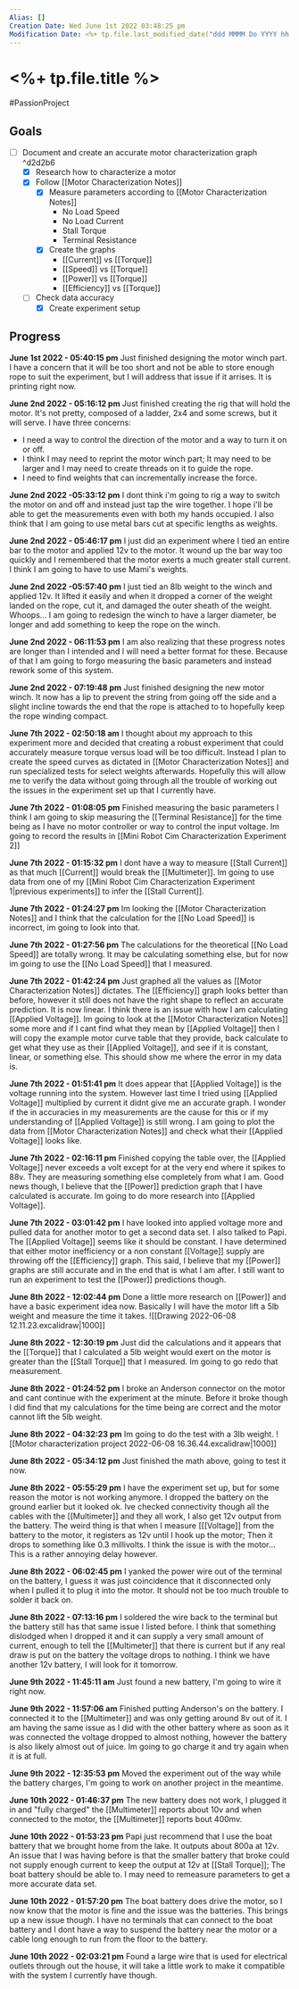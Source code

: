 ```yaml
---
Alias: []
Creation Date: Wed June 1st 2022 03:48:25 pm 
Modification Date: <%+ tp.file.last_modified_date("ddd MMMM Do YYYY hh:mm:ss a") %>
---
```

# <%+ tp.file.title %>
#PassionProject 

## Goals
- [ ] Document and create an accurate motor characterization graph ^d2d2b6
	- [x] Research how to characterize a motor
	- [x] Follow [[Motor Characterization Notes]]
		- [x] Measure parameters according to [[Motor Characterization Notes]]
			- No Load Speed
			- No Load Current
			- Stall Torque
			- Terminal Resistance
		- [x] Create the graphs 
			- [[Current]] vs [[Torque]]
			- [[Speed]] vs [[Torque]]
			- [[Power]] vs [[Torque]]
			- [[Efficiency]] vs [[Torque]]
	- [ ] Check data accuracy
		- [x] Create experiment setup

## Progress

**June 1st 2022 - 05:40:15 pm** 
Just finished designing the motor winch part. I have a concern that it will be too short and not be able to store enough rope to suit the experiment, but I will address that issue if it arrises. It is printing right now.

**June 2nd 2022 - 05:16:12 pm** 
Just finished creating the rig that will hold the motor. It's not pretty, composed of a ladder, 2x4 and some screws, but it will serve. I have three concerns:
- I need a way to control the direction of the motor and a way to turn it on or off. 
- I think I may need to reprint the motor winch part; It may need to be larger and I may need to create threads on it to guide the rope. 
- I need to find weights that can incrementally increase the force.

**June 2nd 2022 -05:33:12 pm** 
I dont think i'm going to rig a way to switch the motor on and off and instead just tap the wire together. I hope i'll be able to get the measurements even with both my hands occupied. I also think that I am going to use metal bars cut at specific lengths as weights. 

**June 2nd 2022 - 05:46:17 pm** 
I just did an experiment where I tied an entire bar to the motor and applied 12v to the motor. It wound up the bar way too quickly and I remembered that the motor exerts a much greater stall current. I think I am going to have to use Mami's weights.

**June 2nd 2022 -05:57:40 pm** 
I just tied an 8lb weight to the winch and applied 12v. It lifted it easily and when it dropped a corner of the weight landed on the rope, cut it, and damaged the outer sheath of the weight. Whoops... I am going to redesign the winch to have a larger diameter, be longer and add something to keep the rope on the winch.

**June 2nd 2022 - 06:11:53 pm** 
I am also realizing that these progress notes are longer than I intended and I will need a better format for these. Because of that I am going to forgo measuring the basic parameters and instead rework some of this system.

**June 2nd 2022 - 07:19:48 pm**
Just finished designing the new motor winch. It now has a lip to prevent the string from going off the side and a slight incline towards the end that the rope is attached to to hopefully keep the rope winding compact.

**June 7th 2022 - 02:50:18 am** 
I thought about my approach to this experiment more and decided that creating a robust experiment that could accurately measure torque versus load will be too difficult. Instead I plan to create the speed curves as dictated in [[Motor Characterization Notes]] and run specialized tests for select weights afterwards. Hopefully this will allow me to verify the data without going through all the trouble of working out the issues in the experiment set up that I currently have.

**June 7th 2022 - 01:08:05 pm** 
Finished measuring the basic parameters I think I am going to skip measuring the [[Terminal Resistance]] for the time being as I have no motor controller or way to control the input voltage. Im going to record the results in [[Mini Robot Cim Characterization Experiment 2]]

**June 7th 2022 - 01:15:32 pm** 
I dont have a way to measure [[Stall Current]] as that much [[Current]] would break the [[Multimeter]]. Im going to use data from one of my [[Mini Robot Cim Characterization Experiment 1|previous experiments]] to infer the [[Stall Current]].

**June 7th 2022 - 01:24:27 pm** 
Im looking the [[Motor Characterization Notes]] and I think that the calculation for the [[No Load Speed]] is incorrect, im going to look into that.

**June 7th 2022 - 01:27:56 pm** 
The calculations for the theoretical [[No Load Speed]] are totally wrong. It may be calculating something else, but for now im going to use the [[No Load Speed]] that I measured.

**June 7th 2022 - 01:42:24 pm** 
Just graphed all the values as [[Motor Characterization Notes]] dictates. The [[Efficiency]] graph looks better than before, however it still does not have the right shape to reflect an accurate prediction. It is now linear. I think there is an issue with how I am calculating [[Applied Voltage]]. Im going to look at the [[Motor Characterization Notes]] some more and if I cant find what they mean by [[Applied Voltage]] then I will copy the example motor curve table that they provide, back calculate to get what they use as their [[Applied Voltage]], and see if it is constant, linear, or something else. This should show me where the error in my data is.

**June 7th 2022 - 01:51:41 pm** 
It does appear that [[Applied Voltage]] is the voltage running into the system. However last time I tried using [[Applied Voltage]] multiplied by current it didnt give me an accurate graph. I wonder if the in accuracies in my measurements are the cause for this or if my understanding of [[Applied Voltage]] is still wrong. I am going to plot the data from [[Motor Characterization Notes]] and check what their [[Applied Voltage]] looks like.

**June 7th 2022 - 02:16:11 pm** 
Finished copying the table over, the [[Applied Voltage]] never exceeds a volt except for at the very end where it spikes to 88v. They are measuring something else completely from what I am. Good news though, I believe that the [[Power]] prediction graph that I have calculated is accurate. Im going to do more research into [[Applied Voltage]].

**June 7th 2022 - 03:01:42 pm** 
I have looked into applied voltage more and pulled data for another motor to get a second data set. I also talked to Papi. The [[Applied Voltage]] seems like it should be constant. I have determined that either motor inefficiency or a non constant [[Voltage]] supply are throwing off the [[Efficiency]] graph. This said, I believe that my [[Power]] graphs are still accurate and in the end that is what I am after. I still want to run an experiment to test the [[Power]] predictions though.

**June 8th 2022 - 12:02:44 pm** 
Done a little more research on [[Power]] and have a basic experiment idea now. Basically I will have the motor lift a 5lb weight and measure the time it takes.
![[Drawing 2022-06-08 12.11.23.excalidraw|1000]]

**June 8th 2022 - 12:30:19 pm** 
Just did the calculations and it appears that the [[Torque]] that I calculated a 5lb weight would exert on the motor is greater than the [[Stall Torque]] that I measured. Im going to go redo that measurement.

**June 8th 2022 - 01:24:52 pm** 
I broke an Anderson connector on the motor and cant continue with the experiment at the minute. Before it broke though I did find that my calculations for the time being are correct and the motor cannot lift the 5lb weight.

**June 8th 2022 - 04:32:23 pm** 
Im going to do the test with a 3lb weight.
![[Motor characterization project 2022-06-08 16.36.44.excalidraw|1000]]

**June 8th 2022 - 05:34:12 pm** 
Just finished the math above, going to test it now.

**June 8th 2022 - 05:55:29 pm** 
I have the experiment set up, but for some reason the motor is not working anymore. I dropped the battery on the ground earlier but it looked ok. Ive checked connectivity though all the cables with the [[Multimeter]] and they all work, I also get 12v output from the battery. The weird thing is that when I measure [[[Voltage]] from the battery to the motor, it registers as 12v until I hook up the motor; Then it drops to something like 0.3 millivolts. I think the issue is with the motor... This is a rather annoying delay however.

**June 8th 2022 - 06:02:45 pm** 
I yanked the power wire out of the terminal on the battery, I guess it was just coincidence that it disconnected only when I pulled it to plug it into the motor. It should not be too much trouble to solder it back on.

**June 8th 2022 - 07:13:16 pm** 
I soldered the wire back to the terminal but the battery still has that same issue I listed before. I think that something dislodged when I dropped it and it can supply a very small amount of current, enough to tell the [[Multimeter]] that there is current but if any real draw is put on the battery the voltage drops to nothing. I think we have another 12v battery, I will look for it tomorrow.

**June 9th 2022 - 11:45:11 am** 
Just found a new battery, I'm going to wire it right now.

**June 9th 2022 - 11:57:06 am** 
Finished putting Anderson's on the battery. I connected it to the [[Multimeter]] and was only getting around 8v out of it. I am having the same issue as I did with the other battery where as soon as it was connected the voltage dropped to almost nothing, however the battery is also likely almost out of juice. Im going to go charge it and try again when it is at full.

**June 9th 2022 - 12:35:53 pm** 
Moved the experiment out of the way while the battery charges, I'm going to work on another project in the meantime.

**June 10th 2022 - 01:46:37 pm** 
The new battery does not work, I plugged it in and "fully charged" the [[Multimeter]] reports about 10v and when connected to the motor, the [[Multimeter]] reports bout 400mv.

**June 10th 2022 - 01:53:23 pm** 
Papi just recommend that I use the boat battery that we brought home from the lake. It outputs about 800a at 12v. An issue that I was having before is that the smaller battery that broke could not supply enough current to keep the output at 12v at [[Stall Torque]]; The boat battery should be able to. I may need to remeasure parameters to get a more accurate data set.

**June 10th 2022 - 01:57:20 pm** 
The boat battery does drive the motor, so I now know that the motor is fine and the issue was the batteries. This brings up a new issue though. I have no terminals that can connect to the boat battery and I dont have a way to suspend the battery near the motor or a cable long enough to run from the floor to the battery.

**June 10th 2022 - 02:03:21 pm** 
Found a large wire that is used for electrical outlets through out the house, it will take a little work to make it compatible with the system I currently have though.